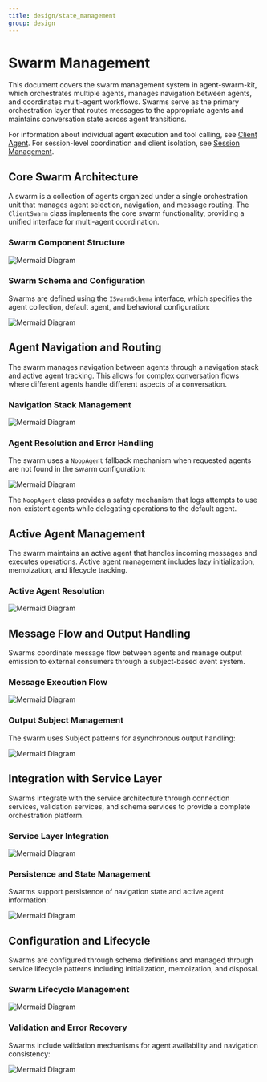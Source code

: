 ```yaml
---
title: design/state_management
group: design
---
```


# Swarm Management

This document covers the swarm management system in agent-swarm-kit, which orchestrates multiple agents, manages navigation between agents, and coordinates multi-agent workflows. Swarms serve as the primary orchestration layer that routes messages to the appropriate agents and maintains conversation state across agent transitions.

For information about individual agent execution and tool calling, see [Client Agent](#2.1). For session-level coordination and client isolation, see [Session Management](#2.3).

## Core Swarm Architecture

A swarm is a collection of agents organized under a single orchestration unit that manages agent selection, navigation, and message routing. The `ClientSwarm` class implements the core swarm functionality, providing a unified interface for multi-agent coordination.

### Swarm Component Structure

![Mermaid Diagram](./diagrams\4_Swarm_Management_0.svg)

### Swarm Schema and Configuration

Swarms are defined using the `ISwarmSchema` interface, which specifies the agent collection, default agent, and behavioral configuration:

![Mermaid Diagram](./diagrams\4_Swarm_Management_1.svg)

## Agent Navigation and Routing

The swarm manages navigation between agents through a navigation stack and active agent tracking. This allows for complex conversation flows where different agents handle different aspects of a conversation.

### Navigation Stack Management

![Mermaid Diagram](./diagrams\4_Swarm_Management_2.svg)

### Agent Resolution and Error Handling

The swarm uses a `NoopAgent` fallback mechanism when requested agents are not found in the swarm configuration:

![Mermaid Diagram](./diagrams\4_Swarm_Management_3.svg)

The `NoopAgent` class provides a safety mechanism that logs attempts to use non-existent agents while delegating operations to the default agent.

## Active Agent Management

The swarm maintains an active agent that handles incoming messages and executes operations. Active agent management includes lazy initialization, memoization, and lifecycle tracking.

### Active Agent Resolution

![Mermaid Diagram](./diagrams\4_Swarm_Management_4.svg)

## Message Flow and Output Handling

Swarms coordinate message flow between agents and manage output emission to external consumers through a subject-based event system.

### Message Execution Flow

![Mermaid Diagram](./diagrams\4_Swarm_Management_5.svg)

### Output Subject Management

The swarm uses Subject patterns for asynchronous output handling:

![Mermaid Diagram](./diagrams\4_Swarm_Management_6.svg)

## Integration with Service Layer

Swarms integrate with the service architecture through connection services, validation services, and schema services to provide a complete orchestration platform.

### Service Layer Integration

![Mermaid Diagram](./diagrams\4_Swarm_Management_7.svg)

### Persistence and State Management

Swarms support persistence of navigation state and active agent information:

![Mermaid Diagram](./diagrams\4_Swarm_Management_8.svg)

## Configuration and Lifecycle

Swarms are configured through schema definitions and managed through service lifecycle patterns including initialization, memoization, and disposal.

### Swarm Lifecycle Management

![Mermaid Diagram](./diagrams\4_Swarm_Management_9.svg)

### Validation and Error Recovery

Swarms include validation mechanisms for agent availability and navigation consistency:

![Mermaid Diagram](./diagrams\4_Swarm_Management_10.svg)
